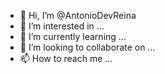 - 👋 Hi, I’m @AntonioDevReina
- 👀 I’m interested in ...
- 🌱 I’m currently learning ...
- 💞️ I’m looking to collaborate on ...
- 📫 How to reach me ...

<!---
AntonioDevReina/AntonioDevReina is a ✨ special ✨ repository because its `README.md` (this file) appears on your GitHub profile.
You can click the Preview link to take a look at your changes.
--->
